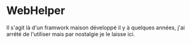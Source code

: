 # WebHelper

Il s'agit là d'un framwork maison développé il y à quelques années, j'ai arrété de l'utiliser mais par nostalgie je le laisse ici. 
